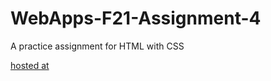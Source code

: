 # WebApps-F21-Assignment-4
A practice assignment for HTML with CSS

[hosted at](https://44-563-webapps-f21.github.io/webapps-f21-assignment-4-VagulapuramSatish/)